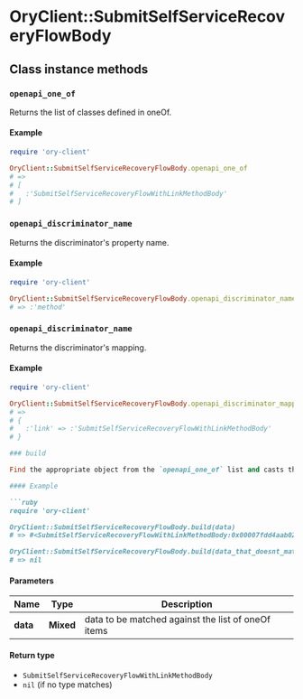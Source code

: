 # OryClient::SubmitSelfServiceRecoveryFlowBody

## Class instance methods

### `openapi_one_of`

Returns the list of classes defined in oneOf.

#### Example

```ruby
require 'ory-client'

OryClient::SubmitSelfServiceRecoveryFlowBody.openapi_one_of
# =>
# [
#   :'SubmitSelfServiceRecoveryFlowWithLinkMethodBody'
# ]
```

### `openapi_discriminator_name`

Returns the discriminator's property name.

#### Example

```ruby
require 'ory-client'

OryClient::SubmitSelfServiceRecoveryFlowBody.openapi_discriminator_name
# => :'method'
```

### `openapi_discriminator_name`

Returns the discriminator's mapping.

#### Example

```ruby
require 'ory-client'

OryClient::SubmitSelfServiceRecoveryFlowBody.openapi_discriminator_mapping
# =>
# {
#   :'link' => :'SubmitSelfServiceRecoveryFlowWithLinkMethodBody'
# }

### build

Find the appropriate object from the `openapi_one_of` list and casts the data into it.

#### Example

```ruby
require 'ory-client'

OryClient::SubmitSelfServiceRecoveryFlowBody.build(data)
# => #<SubmitSelfServiceRecoveryFlowWithLinkMethodBody:0x00007fdd4aab02a0>

OryClient::SubmitSelfServiceRecoveryFlowBody.build(data_that_doesnt_match)
# => nil
```

#### Parameters

| Name | Type | Description |
| ---- | ---- | ----------- |
| **data** | **Mixed** | data to be matched against the list of oneOf items |

#### Return type

- `SubmitSelfServiceRecoveryFlowWithLinkMethodBody`
- `nil` (if no type matches)

